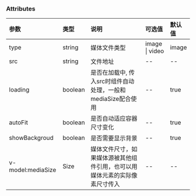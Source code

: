 ### Attributes

| 参数              | 类型    | 说明                                                                       | 可选值         | 默认值 |
| :---------------- | :------ | :------------------------------------------------------------------------- | :------------- | :----- |
| type              | string  | 媒体文件类型                                                               | image \| video | image  |
| src               | string  | 文件地址                                                                   | --             | --     |
| loading           | boolean | 是否在加载中, 传入src时组件自动处理，一般和mediaSize配合使用               | --             | true   |
| autoFit           | boolean | 是否自动适应容器尺寸变化                                                   | --             | true   |
| showBackgroud     | boolean | 是否需要显示背景                                                           | --             | true   |
| v-model:mediaSize | Size    | 媒体文件尺寸，如果媒体源被其他组件引用，也可以用媒体元素的实际像素尺寸传入 | --             | --     |


